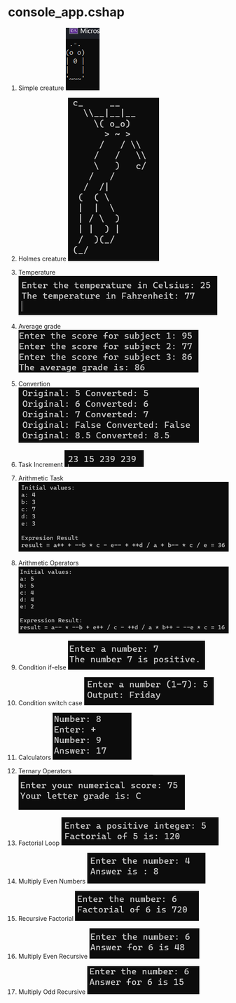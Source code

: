 # console_app.cshap

1. Simple creature
![Simple creature](image-1.png)

2. Holmes creature
![Holmes creature](image-2.png)

3. Temperature
![Temperature](image-3.png)

4. Average grade
![Average grade](image-4.png)

5. Convertion
![Convertion](image-5.png)

6. Task Increment
![Task Increment](image-6.png)

7. Arithmetic Task
![Arithmetic Task](image-7.png)

8. Arithmetic Operators
![Arithmetic Operators](image-8.png)

9. Condition if-else
![Condition if-else](image-9.png)

10. Condition switch case
![Condition switch case](image-10.png)

11. Calculators
![Calculators](image-11.png)

12. Ternary Operators
![Ternary Operators](image-12.png)

13. Factorial Loop
![Factorial Loop](image-13.png)


14. Multiply Even Numbers
![Multiply Even Numbers](image-14.png)

15. Recursive Factorial
![Recursive Factorial](image-fact.png)

16. Multiply Even Recursive
![Multiply Even Recursive](multiplyeven_recursive.png)

17. Multiply Odd Recursive
![Multiply Odd Recursive](multiplyodd_recursive.png)